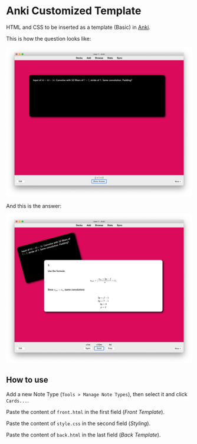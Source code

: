 # Anki Customized Template

HTML and CSS to be inserted as a template (Basic) in [Anki](https://apps.ankiweb.net). 

This is how the question looks like:

![Question](front.png)

And this is the answer:

![Answer](back.png)

## How to use

Add a new Note Type (`Tools > Manage Note Types`), then select it and click `Cards...`. 

Paste the content of `front.html` in the first field (*Front Template*).

Paste the content of `style.css` in the second field (*Styling*).

Paste the content of `back.html` in the last field (*Back Template*).